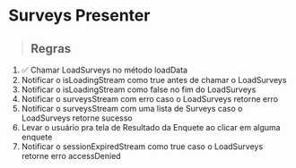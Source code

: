 # Surveys Presenter

> ## Regras
1. ✅ Chamar LoadSurveys no método loadData
2.  Notificar o isLoadingStream como true antes de chamar o LoadSurveys
3.  Notificar o isLoadingStream como false no fim do LoadSurveys
4.  Notificar o surveysStream com erro caso o LoadSurveys retorne erro
5.  Notificar o surveysStream com uma lista de Surveys caso o LoadSurveys retorne sucesso
6.  Levar o usuário pra tela de Resultado da Enquete ao clicar em alguma enquete
7.  Notificar o sessionExpiredStream como true caso o LoadSurveys retorne erro accessDenied